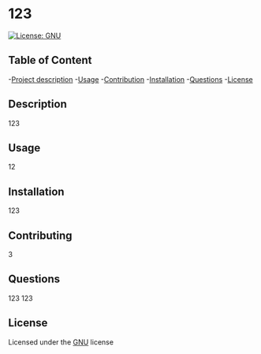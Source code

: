# 123

[![License: GNU](https://img.shields.io/badge/GNU-strait2thepoint-blue.svg)](https://www.gnu.org/licenses/lgpl-3.0)
## Table of Content
-[Project description](#Description)
-[Usage](#Usage)
-[Contribution](#Contribution)
-[Installation](#Installation)
-[Questions](#Questions)
-[License](#License)

## Description
123

## Usage
12

## Installation
123

## Contributing
3

## Questions
123
123

## License
Licensed under the [GNU](https://choosealicense.com/licenses/gpl-3.0/) license